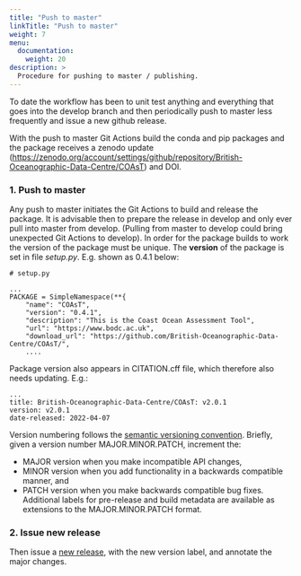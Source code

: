 ```yaml
---
title: "Push to master"
linkTitle: "Push to master"
weight: 7
menu:
  documentation:
    weight: 20
description: >
  Procedure for pushing to master / publishing.
---
```


To date the workflow has been to unit test anything and everything that goes
into the develop branch and then periodically push to master less frequently
and issue a new github release.

With the push to master Git Actions build the conda and pip packages and the
package receives a zenodo update (https://zenodo.org/account/settings/github/repository/British-Oceanographic-Data-Centre/COAsT) and DOI.

### 1. Push to master

Any push to master initiates the Git Actions to build and release the package. It is advisable then to prepare the release in develop and only ever pull into master from develop. (Pulling from master to develop could bring unexpected Git Actions to develop). In order for the package builds to work the version of the package must be unique. The **version** of the package is set in
file *setup.py*. E.g. shown as 0.4.1 below:

```shell
# setup.py

...
PACKAGE = SimpleNamespace(**{
    "name": "COAsT",
    "version": "0.4.1",
    "description": "This is the Coast Ocean Assessment Tool",
    "url": "https://www.bodc.ac.uk",
    "download_url": "https://github.com/British-Oceanographic-Data-Centre/COAsT/",
    ....
```

Package version also appears in CITATION.cff file, which therefore also needs updating. E.g.:
```
...
title: British-Oceanographic-Data-Centre/COAsT: v2.0.1
version: v2.0.1
date-released: 2022-04-07
```

Version numbering follows the [semantic versioning convention](http://semver.org/).
Briefly, given a version number MAJOR.MINOR.PATCH, increment the:
* MAJOR version when you make incompatible API changes,
* MINOR version when you add functionality in a backwards compatible manner, and
* PATCH version when you make backwards compatible bug fixes.
Additional labels for pre-release and build metadata are available as extensions to the MAJOR.MINOR.PATCH format.

### 2. Issue new release

Then issue a [new release](https://github.com/British-Oceanographic-Data-Centre/COAsT/releases), with the new version label, and annotate the major changes.
